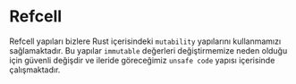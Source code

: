 # Refcell

Refcell yapıları bizlere Rust içerisindeki `mutability` yapılarını kullanmamızı sağlamaktadır. Bu yapılar `immutable` değerleri değiştirmemize neden olduğu için güvenli değişdir ve ileride göreceğimiz `unsafe code` yapısı içerisinde çalışmaktadır.      